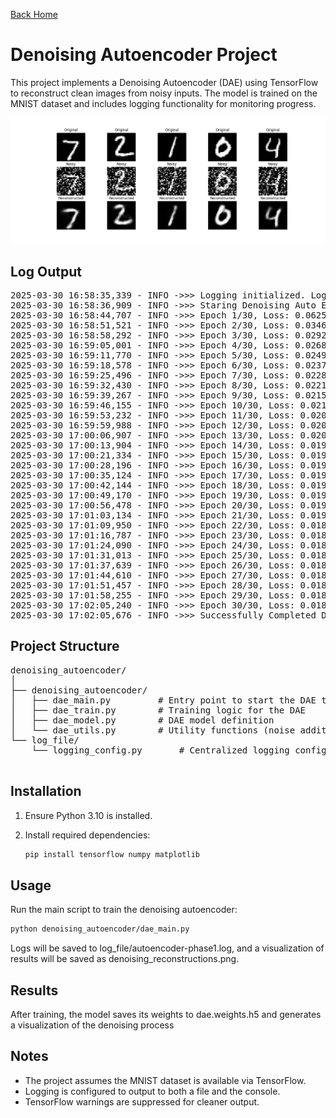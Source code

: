 [Back Home](../README.md)

# Denoising Autoencoder Project

This project implements a Denoising Autoencoder (DAE) using TensorFlow to reconstruct clean images from noisy inputs. The model is trained on the MNIST dataset and includes logging functionality for monitoring progress.

![Sample Reconstructions](../denoising_reconstructions.png)

## Log Output

<pre>
2025-03-30 16:58:35,339 - INFO ->>> Logging initialized. Logs will be saved to: /home/vijay/my_github_projects/autoencoders-phase1/log_file/autoencoder-phase1.log
2025-03-30 16:58:36,909 - INFO ->>> Staring Denoising Auto Encoding ...
2025-03-30 16:58:44,707 - INFO ->>> Epoch 1/30, Loss: 0.0625
2025-03-30 16:58:51,521 - INFO ->>> Epoch 2/30, Loss: 0.0346
2025-03-30 16:58:58,292 - INFO ->>> Epoch 3/30, Loss: 0.0292
2025-03-30 16:59:05,001 - INFO ->>> Epoch 4/30, Loss: 0.0268
2025-03-30 16:59:11,770 - INFO ->>> Epoch 5/30, Loss: 0.0249
2025-03-30 16:59:18,578 - INFO ->>> Epoch 6/30, Loss: 0.0237
2025-03-30 16:59:25,496 - INFO ->>> Epoch 7/30, Loss: 0.0228
2025-03-30 16:59:32,430 - INFO ->>> Epoch 8/30, Loss: 0.0221
2025-03-30 16:59:39,267 - INFO ->>> Epoch 9/30, Loss: 0.0215
2025-03-30 16:59:46,155 - INFO ->>> Epoch 10/30, Loss: 0.0211
2025-03-30 16:59:53,232 - INFO ->>> Epoch 11/30, Loss: 0.0207
2025-03-30 16:59:59,988 - INFO ->>> Epoch 12/30, Loss: 0.0204
2025-03-30 17:00:06,907 - INFO ->>> Epoch 13/30, Loss: 0.0201
2025-03-30 17:00:13,904 - INFO ->>> Epoch 14/30, Loss: 0.0199
2025-03-30 17:00:21,334 - INFO ->>> Epoch 15/30, Loss: 0.0197
2025-03-30 17:00:28,196 - INFO ->>> Epoch 16/30, Loss: 0.0195
2025-03-30 17:00:35,124 - INFO ->>> Epoch 17/30, Loss: 0.0194
2025-03-30 17:00:42,144 - INFO ->>> Epoch 18/30, Loss: 0.0193
2025-03-30 17:00:49,170 - INFO ->>> Epoch 19/30, Loss: 0.0192
2025-03-30 17:00:56,478 - INFO ->>> Epoch 20/30, Loss: 0.0191
2025-03-30 17:01:03,134 - INFO ->>> Epoch 21/30, Loss: 0.0190
2025-03-30 17:01:09,950 - INFO ->>> Epoch 22/30, Loss: 0.0189
2025-03-30 17:01:16,787 - INFO ->>> Epoch 23/30, Loss: 0.0189
2025-03-30 17:01:24,090 - INFO ->>> Epoch 24/30, Loss: 0.0187
2025-03-30 17:01:31,013 - INFO ->>> Epoch 25/30, Loss: 0.0187
2025-03-30 17:01:37,639 - INFO ->>> Epoch 26/30, Loss: 0.0186
2025-03-30 17:01:44,610 - INFO ->>> Epoch 27/30, Loss: 0.0185
2025-03-30 17:01:51,457 - INFO ->>> Epoch 28/30, Loss: 0.0185
2025-03-30 17:01:58,255 - INFO ->>> Epoch 29/30, Loss: 0.0184
2025-03-30 17:02:05,240 - INFO ->>> Epoch 30/30, Loss: 0.0184
2025-03-30 17:02:05,676 - INFO ->>> Successfully Completed Denoising Auto Encoding.
</pre>

## Project Structure

<pre>
denoising_autoencoder/
│
├── denoising_autoencoder/
│   ├── dae_main.py         # Entry point to start the DAE training
│   ├── dae_train.py        # Training logic for the DAE
│   ├── dae_model.py        # DAE model definition
│   └── dae_utils.py        # Utility functions (noise addition, visualization)
└── log_file/
    └── logging_config.py       # Centralized logging configuration

</pre>


## Installation

1. Ensure Python 3.10 is installed.

2. Install required dependencies:
   ```bash
   pip install tensorflow numpy matplotlib

## Usage

Run the main script to train the denoising autoencoder:

```bash
python denoising_autoencoder/dae_main.py
```

Logs will be saved to log_file/autoencoder-phase1.log, and a visualization of results will be saved as denoising_reconstructions.png.

## Results

After training, the model saves its weights to dae.weights.h5 and generates a visualization of the denoising process


## Notes

- The project assumes the MNIST dataset is available via TensorFlow.
- Logging is configured to output to both a file and the console.
- TensorFlow warnings are suppressed for cleaner output.